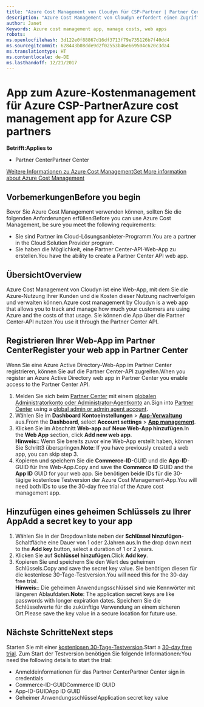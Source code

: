```yaml
---
title: "Azure Cost Management von Cloudyn für CSP-Partner | Partner Center"
description: "Azure Cost Management von Cloudyn erfordert einen Zugriff über die Partner Center-API."
author: Janet
Keywords: Azure cost management app, manage costs, web apps
robots: 
ms.openlocfilehash: 3d122e0f88867d16df3713f79e735126b7f40dd4
ms.sourcegitcommit: 628443b08dde9d2f02553b46e669504c620c3da4
ms.translationtype: HT
ms.contentlocale: de-DE
ms.lasthandoff: 12/21/2017
---
```

# <a name="azure-cost-management-app-for-azure-csp-partners"></a><span data-ttu-id="2a071-103">App zum Azure-Kostenmanagement für Azure CSP-Partner</span><span class="sxs-lookup"><span data-stu-id="2a071-103">Azure cost management app for Azure CSP partners</span></span>  

**<span data-ttu-id="2a071-104">Betrifft:</span><span class="sxs-lookup"><span data-stu-id="2a071-104">Applies to</span></span>**

-  <span data-ttu-id="2a071-105">Partner Center</span><span class="sxs-lookup"><span data-stu-id="2a071-105">Partner Center</span></span>

[<span data-ttu-id="2a071-106">Weitere Informationen zu Azure Cost Management</span><span class="sxs-lookup"><span data-stu-id="2a071-106">Get More information about Azure Cost Management</span></span>](https://go.microsoft.com/fwlink/p/?linkid=857893)

## <a name="before-you-begin"></a><span data-ttu-id="2a071-107">Vorbemerkungen</span><span class="sxs-lookup"><span data-stu-id="2a071-107">Before you begin</span></span>
<span data-ttu-id="2a071-108">Bevor Sie Azure Cost Management verwenden können, sollten Sie die folgenden Anforderungen erfüllen:</span><span class="sxs-lookup"><span data-stu-id="2a071-108">Before you can use Azure Cost Management, be sure you meet the following requirements:</span></span>
- <span data-ttu-id="2a071-109">Sie sind Partner im Cloud-Lösungsanbieter-Programm.</span><span class="sxs-lookup"><span data-stu-id="2a071-109">You are a partner in the Cloud Solution Provider program.</span></span>
- <span data-ttu-id="2a071-110">Sie haben die Möglichkeit, eine Partner Center-API-Web-App zu erstellen.</span><span class="sxs-lookup"><span data-stu-id="2a071-110">You have the ability to create a Partner Center API web app.</span></span>

## <a name="overview"></a><span data-ttu-id="2a071-111">Übersicht</span><span class="sxs-lookup"><span data-stu-id="2a071-111">Overview</span></span>

<span data-ttu-id="2a071-112">Azure Cost Management von Cloudyn ist eine Web-App, mit dem Sie die Azure-Nutzung Ihrer Kunden und die Kosten dieser Nutzung nachverfolgen und verwalten können.</span><span class="sxs-lookup"><span data-stu-id="2a071-112">Azure cost management by Cloudyn is a web app that allows you to track and manage how much your customers are using Azure and the costs of that usage.</span></span> <span data-ttu-id="2a071-113">Sie können die App über die Partner Center-API nutzen.</span><span class="sxs-lookup"><span data-stu-id="2a071-113">You use it through the Partner Center API.</span></span>

## <a name="register-your-web-app-in-partner-center"></a><span data-ttu-id="2a071-114">Registrieren Ihrer Web-App im Partner Center</span><span class="sxs-lookup"><span data-stu-id="2a071-114">Register your web app in Partner Center</span></span>
<span data-ttu-id="2a071-115">Wenn Sie eine Azure Active Directory-Web-App im Partner Center registrieren, können Sie auf die Partner Center-API zugreifen.</span><span class="sxs-lookup"><span data-stu-id="2a071-115">When you register an Azure Active Directory web app in Partner Center you enable access to the Partner Center API.</span></span> 
1.  <span data-ttu-id="2a071-116">Melden Sie sich beim [Partner Center](https://partnercenter.microsoft.com/en-us/pcv/dashboard/overview) mit einem [globalen Administratorkonto oder Administrator-Agentkonto](create-user-accounts-and-set-permissions.md) an.</span><span class="sxs-lookup"><span data-stu-id="2a071-116">Sign into [Partner Center](https://partnercenter.microsoft.com/en-us/pcv/dashboard/overview) using a [global admin or admin agent account](create-user-accounts-and-set-permissions.md).</span></span>
2.  <span data-ttu-id="2a071-117">Wählen Sie im **Dashboard** **Kontoeinstellungen** &gt; **[App-Verwaltung](https://partnercenter.microsoft.com/en-us/pcv/apiintegration/appmanagement)** aus.</span><span class="sxs-lookup"><span data-stu-id="2a071-117">From the **Dashboard**, select **Account settings** &gt; **[App management](https://partnercenter.microsoft.com/en-us/pcv/apiintegration/appmanagement)**.</span></span>
3.  <span data-ttu-id="2a071-118">Klicken Sie im Abschnitt **Web-app** auf **Neue Web-App hinzufügen**.</span><span class="sxs-lookup"><span data-stu-id="2a071-118">In the **Web App** section, click **Add new web app**.</span></span>
<br> <span data-ttu-id="2a071-119">**Hinweis:**: Wenn Sie bereits zuvor eine Web-App erstellt haben, können Sie Schritt3 überspringen.</span><span class="sxs-lookup"><span data-stu-id="2a071-119">**Note**: If you have previously created a web app, you can skip step 3.</span></span>
4.  <span data-ttu-id="2a071-120">Kopieren und speichern Sie die **Commerce-ID**-GUID und die **App-ID**-GUID für Ihre Web-App.</span><span class="sxs-lookup"><span data-stu-id="2a071-120">Copy and save the **Commerce ID** GUID and the **App ID** GUID for your web app.</span></span> <span data-ttu-id="2a071-121">Sie benötigen beide IDs für die 30-tägige kostenlose Testversion der Azure Cost Management-App.</span><span class="sxs-lookup"><span data-stu-id="2a071-121">You will need both IDs to use the 30-day free trial of the Azure cost management app.</span></span>

## <a name="add-a-secret-key-to-your-app"></a><span data-ttu-id="2a071-122">Hinzufügen eines geheimen Schlüssels zu Ihrer App</span><span class="sxs-lookup"><span data-stu-id="2a071-122">Add a secret key to your app</span></span>
1.  <span data-ttu-id="2a071-123">Wählen Sie in der Dropdownliste neben der **Schlüssel hinzufügen**-Schaltfläche eine Dauer von 1 oder 2Jahren aus.</span><span class="sxs-lookup"><span data-stu-id="2a071-123">In the drop down next to the **Add key** button, select a duration of 1 or 2 years.</span></span>
2.  <span data-ttu-id="2a071-124">Klicken Sie auf **Schlüssel hinzufügen**.</span><span class="sxs-lookup"><span data-stu-id="2a071-124">Click **Add key**.</span></span> 
3.  <span data-ttu-id="2a071-125">Kopieren Sie und speichern Sie den Wert des geheimen Schlüssels.</span><span class="sxs-lookup"><span data-stu-id="2a071-125">Copy and save the secret key value.</span></span> <span data-ttu-id="2a071-126">Sie benötigen diesen für die kostenlose 30-Tage-Testversion.</span><span class="sxs-lookup"><span data-stu-id="2a071-126">You will need this for the 30-day free trial.</span></span>
<br><span data-ttu-id="2a071-127">**Hinweis:**: Die geheimen Anwendungsschlüssel sind wie Kennwörter mit längeren Ablaufdaten.</span><span class="sxs-lookup"><span data-stu-id="2a071-127">**Note**: The application secret keys are like passwords with longer expiration dates.</span></span> <span data-ttu-id="2a071-128">Speichern Sie die Schlüsselwerte für die zukünftige Verwendung an einem sicheren Ort.</span><span class="sxs-lookup"><span data-stu-id="2a071-128">Please save the key value in a secure location for future use.</span></span>

## <a name="next-steps"></a><span data-ttu-id="2a071-129">Nächste Schritte</span><span class="sxs-lookup"><span data-stu-id="2a071-129">Next steps</span></span>
<span data-ttu-id="2a071-130">Starten Sie mit einer [kostenlosen 30-Tage-Testversion](https://go.microsoft.com/fwlink/?linkid=857895).</span><span class="sxs-lookup"><span data-stu-id="2a071-130">Start a [30-day free trial](https://go.microsoft.com/fwlink/?linkid=857895).</span></span>
<span data-ttu-id="2a071-131">Zum Start der Testversion benötigen Sie folgende Informationen:</span><span class="sxs-lookup"><span data-stu-id="2a071-131">You need the following details to start the trial:</span></span>
- <span data-ttu-id="2a071-132">Anmeldeinformationen für das Partner Center</span><span class="sxs-lookup"><span data-stu-id="2a071-132">Partner Center sign in credentials</span></span>
- <span data-ttu-id="2a071-133">Commerce-ID-GUID</span><span class="sxs-lookup"><span data-stu-id="2a071-133">Commerce ID GUID</span></span>
- <span data-ttu-id="2a071-134">App-ID-GUID</span><span class="sxs-lookup"><span data-stu-id="2a071-134">App ID GUID</span></span>
- <span data-ttu-id="2a071-135">Geheimer Anwendungsschlüssel</span><span class="sxs-lookup"><span data-stu-id="2a071-135">Application secret key value</span></span>

